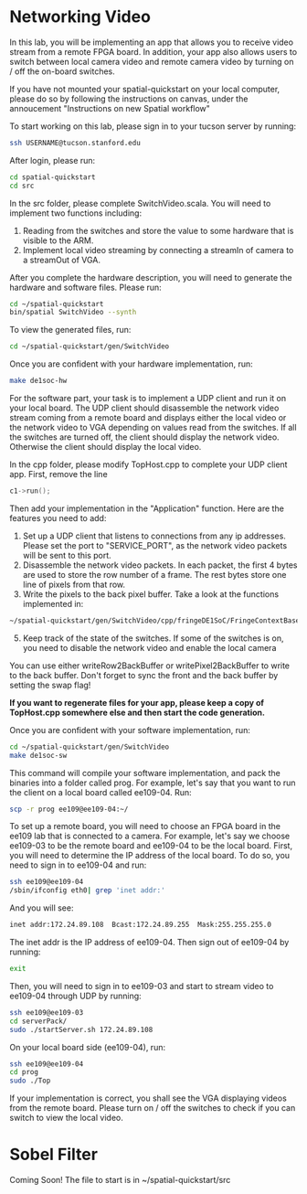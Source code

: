 # Networking Video
In this lab, you will be implementing an app that allows you to receive video stream from a remote FPGA board. In addition, your app also allows users to switch between local camera video and remote camera video by turning on / off the on-board switches.

If you have not mounted your spatial-quickstart on your local computer, please do so by following the instructions on canvas, under the annoucement "Instructions on new Spatial workflow"

To start working on this lab, please sign in to your tucson server by running:
```bash
ssh USERNAME@tucson.stanford.edu
```
After login, please run: 
```bash
cd spatial-quickstart
cd src
```
In the src folder, please complete SwitchVideo.scala. You will need to implement two functions including: 
1. Reading from the switches and store the value to some hardware that is visible to the ARM.
2. Implement local video streaming by connecting a streamIn of camera to a streamOut of VGA.

After you complete the hardware description, you will need to generate the hardware and software files. Please run: 
```bash
cd ~/spatial-quickstart
bin/spatial SwitchVideo --synth
```

To view the generated files, run:
```bash
cd ~/spatial-quickstart/gen/SwitchVideo
```

Once you are confident with your hardware implementation, run:
```bash
make de1soc-hw
```

For the software part, your task is to implement a UDP client and run it on your local board. The UDP client should disassemble the network video stream coming from a remote board and displays either the local video or the network video to VGA depending on values read from the switches. If all the switches are turned off, the client should display the network video. Otherwise the client should display the local video.

In the cpp folder, please modify TopHost.cpp to complete your UDP client app.
First, remove the line 
```cpp
c1->run();
```

Then add your implementation in the "Application" function. Here are the features you need to add: 
1. Set up a UDP client that listens to connections from any ip addresses. Please set the port to "SERVICE_PORT", as the network video packets will be sent to this port.
2. Disassemble the network video packets. In each packet, the first 4 bytes are used to store the row number of a frame. The rest bytes store one line of pixels from that row. 
4. Write the pixels to the back pixel buffer. Take a look at the functions implemented in:
```bash
~/spatial-quickstart/gen/SwitchVideo/cpp/fringeDE1SoC/FringeContextBase.h
```
5. Keep track of the state of the switches. If some of the switches is on, you need to disable the network video and enable the local camera

You can use either writeRow2BackBuffer or writePixel2BackBuffer to write to the back buffer. Don't forget to sync the front and the back buffer by setting the swap flag!

**If you want to regenerate files for your app, please keep a copy of TopHost.cpp somewhere else and then start the code generation.**

Once you are confident with your software implementation, run: 
```bash
cd ~/spatial-quickstart/gen/SwitchVideo
make de1soc-sw
```
This command will compile your software implementation, and pack the binaries into a folder called prog. For example, let's say that you want to run the client on a local board called ee109-04. Run:
```bash
scp -r prog ee109@ee109-04:~/
```

To set up a remote board, you will need to choose an FPGA board in the ee109 lab that is connected to a camera. For example, let's say we choose ee109-03 to be the remote board and ee109-04 to be the local board. 
First, you will need to determine the IP address of the local board. To do so, you need to sign in to ee109-04 and run: 
```bash
ssh ee109@ee109-04
/sbin/ifconfig eth0| grep 'inet addr:'
```

And you will see: 
```bash
inet addr:172.24.89.108  Bcast:172.24.89.255  Mask:255.255.255.0

```
The inet addr is the IP address of ee109-04. Then sign out of ee109-04 by running:
```bash
exit
```

Then, you will need to sign in to ee109-03 and start to stream video to ee109-04 through UDP by running: 
```bash
ssh ee109@ee109-03
cd serverPack/
sudo ./startServer.sh 172.24.89.108
```

On your local board side (ee109-04), run: 
```bash
ssh ee109@ee109-04
cd prog
sudo ./Top
```

If your implementation is correct, you shall see the VGA displaying videos from the remote board. Please turn on / off the switches to check if you can switch to view the local video.

# Sobel Filter
Coming Soon! The file to start is in ~/spatial-quickstart/src
